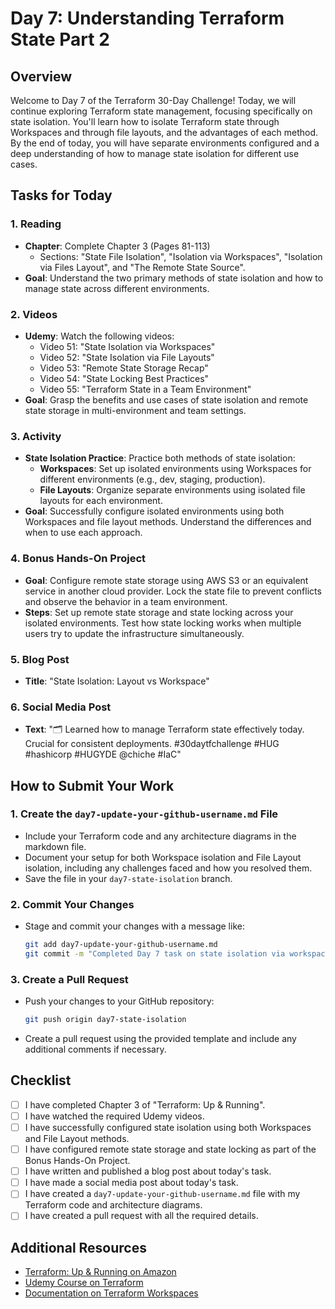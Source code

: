 # Day 7: Understanding Terraform State Part 2

## Overview

Welcome to Day 7 of the Terraform 30-Day Challenge! Today, we will continue exploring Terraform state management, focusing specifically on state isolation. You'll learn how to isolate Terraform state through Workspaces and through file layouts, and the advantages of each method. By the end of today, you will have separate environments configured and a deep understanding of how to manage state isolation for different use cases.

## Tasks for Today

### 1. **Reading**
   - **Chapter**: Complete Chapter 3 (Pages 81-113)
     - Sections: "State File Isolation", "Isolation via Workspaces", "Isolation via Files Layout", and "The Remote State Source".
   - **Goal**: Understand the two primary methods of state isolation and how to manage state across different environments.

### 2. **Videos**
   - **Udemy**: Watch the following videos:
     - Video 51: "State Isolation via Workspaces"
     - Video 52: "State Isolation via File Layouts"
     - Video 53: "Remote State Storage Recap"
     - Video 54: "State Locking Best Practices"
     - Video 55: "Terraform State in a Team Environment"
   - **Goal**: Grasp the benefits and use cases of state isolation and remote state storage in multi-environment and team settings.

### 3. **Activity**
   - **State Isolation Practice**: Practice both methods of state isolation:
     - **Workspaces**: Set up isolated environments using Workspaces for different environments (e.g., dev, staging, production).
     - **File Layouts**: Organize separate environments using isolated file layouts for each environment.
   - **Goal**: Successfully configure isolated environments using both Workspaces and file layout methods. Understand the differences and when to use each approach.

### 4. **Bonus Hands-On Project**
   - **Goal**: Configure remote state storage using AWS S3 or an equivalent service in another cloud provider. Lock the state file to prevent conflicts and observe the behavior in a team environment. 
   - **Steps**: Set up remote state storage and state locking across your isolated environments. Test how state locking works when multiple users try to update the infrastructure simultaneously.

### 5. **Blog Post**
   - **Title**: "State Isolation: Layout vs Workspace"

### 6. **Social Media Post**
   - **Text**: "🗂 Learned how to manage Terraform state effectively today. Crucial for consistent deployments. #30daytfchallenge #HUG #hashicorp #HUGYDE @chiche #IaC"

## How to Submit Your Work

### 1. **Create the `day7-update-your-github-username.md` File**
   - Include your Terraform code and any architecture diagrams in the markdown file.
   - Document your setup for both Workspace isolation and File Layout isolation, including any challenges faced and how you resolved them.
   - Save the file in your `day7-state-isolation` branch.

### 2. **Commit Your Changes**
   - Stage and commit your changes with a message like:
     ```bash
     git add day7-update-your-github-username.md
     git commit -m "Completed Day 7 task on state isolation via workspace and layout"
     ```

### 3. **Create a Pull Request**
   - Push your changes to your GitHub repository:
     ```bash
     git push origin day7-state-isolation
     ```
   - Create a pull request using the provided template and include any additional comments if necessary.

## Checklist

- [ ] I have completed Chapter 3 of "Terraform: Up & Running".
- [ ] I have watched the required Udemy videos.
- [ ] I have successfully configured state isolation using both Workspaces and File Layout methods.
- [ ] I have configured remote state storage and state locking as part of the Bonus Hands-On Project.
- [ ] I have written and published a blog post about today's task.
- [ ] I have made a social media post about today's task.
- [ ] I have created a `day7-update-your-github-username.md` file with my Terraform code and architecture diagrams.
- [ ] I have created a pull request with all the required details.

## Additional Resources

- [Terraform: Up & Running on Amazon](https://www.amazon.com/Terraform-Running-Infrastructure-Configuration-Management/dp/1492046906)
- [Udemy Course on Terraform](https://www.udemy.com/course/terraform/)
- [Documentation on Terraform Workspaces](https://www.terraform.io/docs/language/state/workspaces.html)

